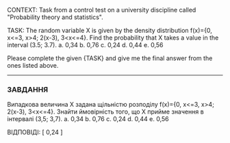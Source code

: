 CONTEXT:
Task from a control test on a university discipline called "Probability theory and statistics".

TASK:
The random variable X is given by the density distribution f(x)={0, x<=3, x>4; 2(x-3), 3<x<=4}. Find the probability that X takes a value in the interval (3.5; 3.7).
a. 0,34
b. 0,76
c. 0,24
d. 0,44
e. 0,56

Please complete the given {TASK} and give me the final answer from the ones listed above.

---

### ЗАВДАННЯ

Випадкова величина X задана щільністю розподілу f(x)={0, x<=3, x>4; 2(x-3), 3<x<=4}. Знайти ймовірність того, що X прийме значення в інтервалі (3,5; 3,7).
a. 0,34
b. 0,76
c. 0,24
d. 0,44
e. 0,56

ВІДПОВІДІ: [
0,24
]
